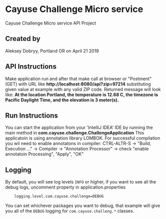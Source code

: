 Cayuse Challenge Micro service
===============================

Cayuse Challenge Micro service API Project
## Created by
Aleksey Dobryy, Portland OR on April 21 2019


## API Instructions
Make application run  and after that make call at browser or "Postment" (GET) with URL like
 **http://localhost:8080/api?zip=97214**
 substituting given value at example with any valid ZIP code.
 Returned message will look like:
 **At the location Portland, the temperature is 12.68 C, the timezone is Pacific Daylight Time, and the elevation is 3 meter(s).**
  
        
        
## Run Instructions
You can start the application from your 'IntelliJ IDEA' IDE by running the main method in **com.cayuse.challenge.ChallengeApplication**
This applicatoin is using annotation library LOMBOK. For successful compilation you wil need to  enable annotatons in compiler:
CTRL-ALTR-S  -> "Build, Execution ..." -> Compiler -> "Annotation Processor" -> check "enable annotatoin Processing", "Apply", "OK"



## Logging

By default, you will see log levels `INFO` or higher, if you want to see all the debug logs, uncomment property in application.properties

        logging.level.com.cayuse.challenge=DEBUG  

You can set whichever packages you want to debug, that example will give you all of the `DEBUG` logging for `com.cayuse.challeng.*` classes.


